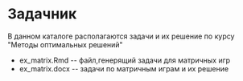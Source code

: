 Задачник
==================================

В данном каталоге располагаются задачи и их решение по курсу "Методы оптимальных решений"

* ex_matrix.Rmd -- файл,генерящий задачи для матричных игр
* ex_matrix.docx -- задачи по матричным играм и их решение